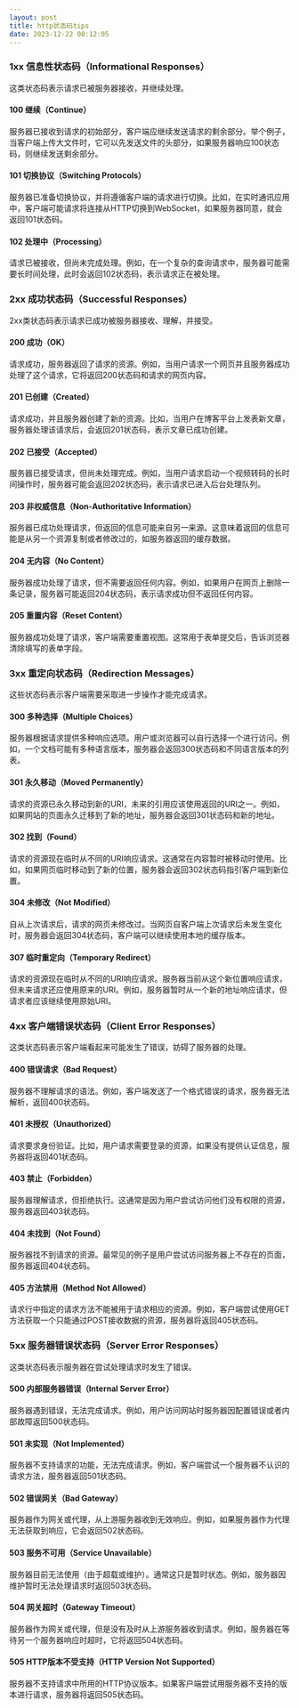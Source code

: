```yaml
---
layout: post
title: http状态码tips
date: 2023-12-22 00:12:05
---
```


### 1xx 信息性状态码（Informational Responses）

这类状态码表示请求已被服务器接收，并继续处理。

#### 100 继续（Continue）

服务器已接收到请求的初始部分，客户端应继续发送请求的剩余部分。举个例子，当客户端上传大文件时，它可以先发送文件的头部分，如果服务器响应100状态码，则继续发送剩余部分。

#### 101 切换协议（Switching Protocols）

服务器已准备切换协议，并将遵循客户端的请求进行切换。比如，在实时通讯应用中，客户端可能请求将连接从HTTP切换到WebSocket，如果服务器同意，就会返回101状态码。

#### 102 处理中（Processing）

请求已被接收，但尚未完成处理。例如，在一个复杂的查询请求中，服务器可能需要长时间处理，此时会返回102状态码，表示请求正在被处理。

### 2xx 成功状态码（Successful Responses）

2xx类状态码表示请求已成功被服务器接收、理解，并接受。

#### 200 成功（OK）

请求成功，服务器返回了请求的资源。例如，当用户请求一个网页并且服务器成功处理了这个请求，它将返回200状态码和请求的网页内容。

#### 201 已创建（Created）

请求成功，并且服务器创建了新的资源。比如，当用户在博客平台上发表新文章，服务器处理该请求后，会返回201状态码，表示文章已成功创建。

#### 202 已接受（Accepted）

服务器已接受请求，但尚未处理完成。例如，当用户请求启动一个视频转码的长时间操作时，服务器可能会返回202状态码，表示请求已进入后台处理队列。

#### 203 非权威信息（Non-Authoritative Information）

服务器已成功处理请求，但返回的信息可能来自另一来源。这意味着返回的信息可能是从另一个资源复制或者修改过的，如服务器返回的缓存数据。

#### 204 无内容（No Content）

服务器成功处理了请求，但不需要返回任何内容。例如，如果用户在网页上删除一条记录，服务器可能返回204状态码，表示请求成功但不返回任何内容。

#### 205 重置内容（Reset Content）

服务器成功处理了请求，客户端需要重置视图。这常用于表单提交后，告诉浏览器清除填写的表单字段。

### 3xx 重定向状态码（Redirection Messages）

这些状态码表示客户端需要采取进一步操作才能完成请求。

#### 300 多种选择（Multiple Choices）

服务器根据请求提供多种响应选项。用户或浏览器可以自行选择一个进行访问。例如，一个文档可能有多种语言版本，服务器会返回300状态码和不同语言版本的列表。

#### 301 永久移动（Moved Permanently）

请求的资源已永久移动到新的URI，未来的引用应该使用返回的URI之一。例如，如果网站的页面永久迁移到了新的地址，服务器会返回301状态码和新的地址。

#### 302 找到（Found）

请求的资源现在临时从不同的URI响应请求。这通常在内容暂时被移动时使用。比如，如果网页临时移动到了新的位置，服务器会返回302状态码指引客户端到新位置。

#### 304 未修改（Not Modified）

自从上次请求后，请求的网页未修改过。当网页自客户端上次请求后未发生变化时，服务器会返回304状态码，客户端可以继续使用本地的缓存版本。

#### 307 临时重定向（Temporary Redirect）

请求的资源现在临时从不同的URI响应请求。服务器当前从这个新位置响应请求，但未来请求还应使用原来的URI。例如，服务器暂时从一个新的地址响应请求，但请求者应该继续使用原始URI。

### 4xx 客户端错误状态码（Client Error Responses）

这类状态码表示客户端看起来可能发生了错误，妨碍了服务器的处理。

#### 400 错误请求（Bad Request）

服务器不理解请求的语法。例如，客户端发送了一个格式错误的请求，服务器无法解析，返回400状态码。

#### 401 未授权（Unauthorized）

请求要求身份验证。比如，用户请求需要登录的资源，如果没有提供认证信息，服务器将返回401状态码。

#### 403 禁止（Forbidden）

服务器理解请求，但拒绝执行。这通常是因为用户尝试访问他们没有权限的资源，服务器返回403状态码。

#### 404 未找到（Not Found）

服务器找不到请求的资源。最常见的例子是用户尝试访问服务器上不存在的页面，服务器返回404状态码。

#### 405 方法禁用（Method Not Allowed）

请求行中指定的请求方法不能被用于请求相应的资源。例如，客户端尝试使用GET方法获取一个只能通过POST接收数据的资源，服务器将返回405状态码。

### 5xx 服务器错误状态码（Server Error Responses）

这类状态码表示服务器在尝试处理请求时发生了错误。

#### 500 内部服务器错误（Internal Server Error）

服务器遇到错误，无法完成请求。例如，用户访问网站时服务器因配置错误或者内部故障返回500状态码。

#### 501 未实现（Not Implemented）

服务器不支持请求的功能，无法完成请求。例如，客户端尝试一个服务器不认识的请求方法，服务器返回501状态码。

#### 502 错误网关（Bad Gateway）

服务器作为网关或代理，从上游服务器收到无效响应。例如，如果服务器作为代理无法获取到响应，它会返回502状态码。

#### 503 服务不可用（Service Unavailable）

服务器目前无法使用（由于超载或维护）。通常这只是暂时状态。例如，服务器因维护暂时无法处理请求时返回503状态码。

#### 504 网关超时（Gateway Timeout）

服务器作为网关或代理，但是没有及时从上游服务器收到请求。例如，服务器在等待另一个服务器响应时超时，它将返回504状态码。

#### 505 HTTP版本不受支持（HTTP Version Not Supported）

服务器不支持请求中所用的HTTP协议版本。如果客户端尝试用服务器不支持的版本进行请求，服务器将返回505状态码。
